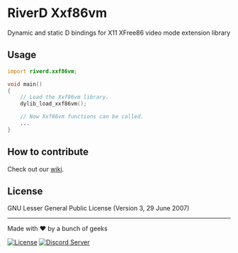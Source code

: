 # RiverD Xxf86vm
Dynamic and static D bindings for X11 XFree86 video mode extension library

## Usage
```d
import riverd.xxf86vm;

void main()
{
	// Load the Xxf86vm library.
	dylib_load_xxf86vm();

	// Now Xxf86vm functions can be called.
	...
}
```

## How to contribute
Check out our [wiki](https://wiki.aurorafoss.org/).

## License
GNU Lesser General Public License (Version 3, 29 June 2007)

---
Made with ❤ by a bunch of geeks

[![License](https://img.shields.io/badge/license-LGPLv3-lightgrey.svg)](https://www.gnu.org/licenses/lgpl-3.0.html) [![Discord Server](https://discordapp.com/api/guilds/350229534832066572/embed.png)](https://discord.gg/4YuxJj)
